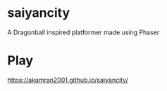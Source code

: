 # saiyancity
A Dragonball inspired platformer made using Phaser
# Play
https://akamran2001.github.io/saiyancity/

